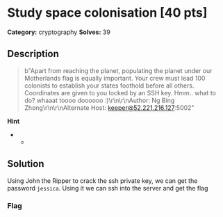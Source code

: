 # Study space colonisation [40 pts]

**Category:** cryptography
**Solves:** 39

## Description
>b"Apart from reaching the planet, populating the planet under our Motherlands flag is equally important. Your crew must lead 100 colonists to establish your states foothold before all others. Coordinates are given to you locked by an SSH key. Hmm.. what to do? whaaat toooo doooooo :)\r\n\r\nAuthor: Ng Bing Zhong\r\n\r\nAlternate Host: keeper@52.221.216.127:5002"

**Hint**
* -

## Solution
Using John the Ripper to crack the ssh private key, we can get the password `jessica`. Using it we can ssh into the server and get the flag

### Flag


